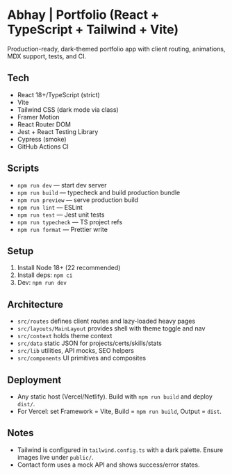# Abhay | Portfolio (React + TypeScript + Tailwind + Vite)

Production-ready, dark-themed portfolio app with client routing, animations, MDX support, tests, and CI.

## Tech

- React 18+/TypeScript (strict)
- Vite
- Tailwind CSS (dark mode via class)
- Framer Motion
- React Router DOM
- Jest + React Testing Library
- Cypress (smoke)
- GitHub Actions CI

## Scripts

- `npm run dev` — start dev server
- `npm run build` — typecheck and build production bundle
- `npm run preview` — serve production build
- `npm run lint` — ESLint
- `npm run test` — Jest unit tests
- `npm run typecheck` — TS project refs
- `npm run format` — Prettier write

## Setup

1. Install Node 18+ (22 recommended)
2. Install deps: `npm ci`
3. Dev: `npm run dev`

## Architecture

- `src/routes` defines client routes and lazy-loaded heavy pages
- `src/layouts/MainLayout` provides shell with theme toggle and nav
- `src/context` holds theme context
- `src/data` static JSON for projects/certs/skills/stats
- `src/lib` utilities, API mocks, SEO helpers
- `src/components` UI primitives and composites

## Deployment

- Any static host (Vercel/Netlify). Build with `npm run build` and deploy `dist/`.
- For Vercel: set Framework = Vite, Build = `npm run build`, Output = `dist`.

## Notes

- Tailwind is configured in `tailwind.config.ts` with a dark palette. Ensure images live under `public/`.
- Contact form uses a mock API and shows success/error states.
